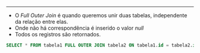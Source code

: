 ___
- O *Full Outer Join* é quando queremos unir duas tabelas, independente da relação entre elas.
- Onde não há correspondência é inserido o valor *null*
- Todos os registros são retornados.
```sql
SELECT * FROM tabela1 FULL OUTER JOIN tabela2 ON tabela1.id = tabela2.id;
```